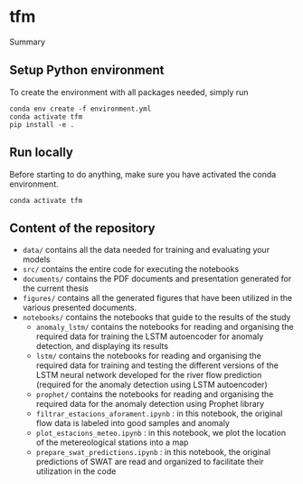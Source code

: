 # tfm
Summary

## Setup Python environment
To create the environment with all packages needed, simply run
```
conda env create -f environment.yml
conda activate tfm
pip install -e .
```

## Run locally

Before starting to do anything, make sure you have activated the conda environment.

```
conda activate tfm
```

## Content of the repository
- ```data/``` contains all the data needed for training and evaluating your models
- ```src/``` contains the entire code for executing the notebooks
- ```documents/``` contains the PDF documents and presentation generated for the current thesis
- ```figures/```  contains all the generated figures that have been utilized in the various presented documents. 
- ```notebooks/``` contains the notebooks that guide to the results of the study
    - ```anomaly_lstm/``` contains the notebooks for reading and organising the required data for training the LSTM autoencoder for anomaly detection, and displaying its results
    - ```lstm/``` contains the notebooks for reading and organising the required data for training and testing the different versions of the LSTM neural network developed for the river flow prediction (required for the anomaly detection using LSTM autoencoder)
    - ```prophet/``` contains the notebooks for reading and organising the required data for the anomaly detection using Prophet library
    - ```filtrar_estacions_aforament.ipynb``` : in this notebook, the original flow data is labeled into good samples and anomaly
    - ```plot_estacions_meteo.ipynb``` : in this notebook, we plot the location of the metereological stations into a map
    - ```prepare_swat_predictions.ipynb``` : in this notebook, the original predictions of SWAT are read and organized to facilitate their utilization in the code
